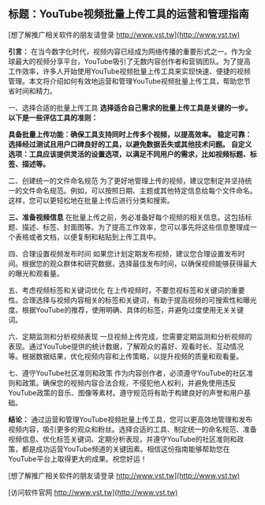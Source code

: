 ## **标题：YouTube视频批量上传工具的运营和管理指南**

[想了解推广相关软件的朋友请登录 http://www.vst.tw](http://www.vst.tw)

**引言：**
在当今数字化时代，视频内容已经成为网络传播的重要形式之一。作为全球最大的视频分享平台，YouTube吸引了无数内容创作者和营销团队。为了提高工作效率，许多人开始使用YouTube视频批量上传工具来实现快速、便捷的视频管理。本文将介绍如何有效地运营和管理YouTube视频批量上传工具，帮助您节省时间和精力。

一、选择合适的批量上传工具
**选择适合自己需求的批量上传工具是关键的一步。以下是一些评估工具的准则：**

**具备批量上传功能：确保工具支持同时上传多个视频，以提高效率。**
**稳定可靠：选择经过测试且用户口碑良好的工具，以避免数据丢失或其他技术问题。**
**自定义选项：工具应该提供灵活的设置选项，以满足不同用户的需求，比如视频标题、标签、描述等。**

二、创建统一的文件命名规范
为了更好地管理上传的视频，建议您制定并坚持统一的文件命名规范。例如，可以按照日期、主题或其他特定信息给每个文件命名。这样，您可以更轻松地在批量上传后进行分类和搜索。

**三、准备视频信息**
在批量上传之前，务必准备好每个视频的相关信息。这包括标题、描述、标签、封面图等。为了提高工作效率，您可以事先将这些信息整理成一个表格或者文档，以便复制和粘贴到上传工具中。

四、合理设置视频发布时间
如果您计划定期发布视频，建议您合理设置发布时间。根据您的观众群体和研究数据，选择最佳发布时间，以确保视频能够获得最大的曝光和观看量。

五、考虑视频标签和关键词优化
在上传视频时，不要忽视标签和关键词的重要性。合理选择与视频内容相关的标签和关键词，有助于提高视频的可搜索性和曝光度。根据YouTube的推荐，使用明确、具体的标签，并避免过度使用无关关键词。

六、定期监测和分析视频表现
一旦视频上传完成，您需要定期监测和分析视频的表现。通过YouTube提供的统计数据，了解观众的喜好、观看时长、互动情况等。根据数据结果，优化视频内容和上传策略，以提升视频的质量和观看量。

七、遵守YouTube社区准则和政策
作为内容创作者，必须遵守YouTube的社区准则和政策。确保您的视频内容合法合规，不侵犯他人权利，并避免使用违反YouTube政策的音乐、图像等素材。遵守规范将有助于构建良好的声誉和用户基础。

**结论：**
通过运营和管理YouTube视频批量上传工具，您可以更高效地管理和发布视频内容，吸引更多的观众和粉丝。选择合适的工具、制定统一的命名规范、准备视频信息、优化标签关键词、定期分析表现，并遵守YouTube的社区准则和政策，都是成功运营YouTube频道的关键因素。相信这份指南能够帮助您在YouTube平台上取得更大的成果。祝您好运！

[想了解推广相关软件的朋友请登录 http://www.vst.tw](http://www.vst.tw)


[访问软件官网 http://www.vst.tw](http://www.vst.tw)
